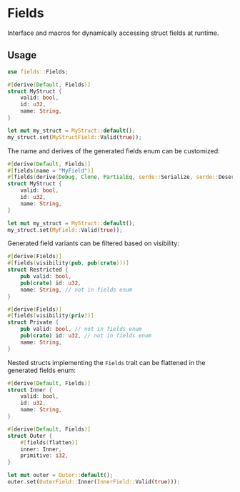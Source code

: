 # Fields

Interface and macros for dynamically accessing struct fields at runtime.

## Usage
```rs
use fields::Fields;

#[derive(Default, Fields)]
struct MyStruct {
    valid: bool,
    id: u32,
    name: String,
}

let mut my_struct = MyStruct::default();
my_struct.set(MyStructField::Valid(true));
```

The name and derives of the generated fields enum can be customized:
```rs
#[derive(Default, Fields)]
#[fields(name = "MyField")]
#[fields(derive(Debug, Clone, PartialEq, serde::Serialize, serde::Deserialize))]
struct MyStruct {
    valid: bool,
    id: u32,
    name: String,
}

let mut my_struct = MyStruct::default();
my_struct.set(MyField::Valid(true));
```

Generated field variants can be filtered based on visibility:
```rs
#[derive(Fields)]
#[fields(visibility(pub, pub(crate)))]
struct Restricted {
    pub valid: bool,
    pub(crate) id: u32,
    name: String, // not in fields enum
}

#[derive(Fields)]
#[fields(visibility(priv))]
struct Private {
    pub valid: bool, // not in fields enum
    pub(crate) id: u32, // not in fields enum
    name: String,
}
```

Nested structs implementing the `Fields` trait can be flattened in the generated fields enum:
```rs
#[derive(Default, Fields)]
struct Inner {
    valid: bool,
    id: u32,
    name: String,
}

#[derive(Default, Fields)]
struct Outer {
    #[fields(flatten)]
    inner: Inner,
    primitive: i32,
}

let mut outer = Outer::default();
outer.set(OuterField::Inner(InnerField::Valid(true)));
```
